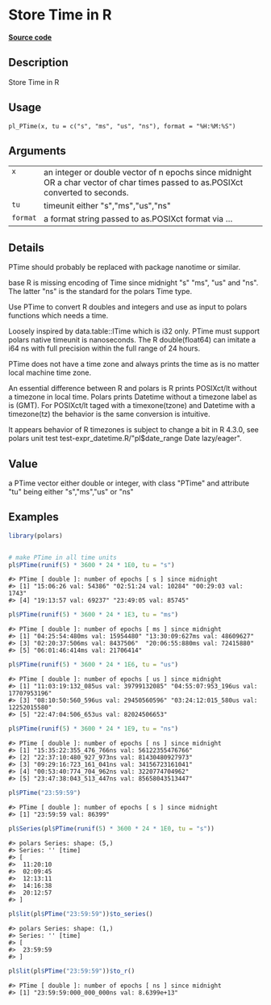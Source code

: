 

# Store Time in R

[**Source code**](https://github.com/pola-rs/r-polars/tree/main/R/PTime.R#L70)

## Description

Store Time in R

## Usage

<pre><code class='language-R'>pl_PTime(x, tu = c("s", "ms", "us", "ns"), format = "%H:%M:%S")
</code></pre>

## Arguments

<table>
<tr>
<td style="white-space: nowrap; font-family: monospace; vertical-align: top">
<code id="pl_PTime_:_x">x</code>
</td>
<td>
an integer or double vector of n epochs since midnight OR a char vector
of char times passed to as.POSIXct converted to seconds.
</td>
</tr>
<tr>
<td style="white-space: nowrap; font-family: monospace; vertical-align: top">
<code id="pl_PTime_:_tu">tu</code>
</td>
<td>
timeunit either "s","ms","us","ns"
</td>
</tr>
<tr>
<td style="white-space: nowrap; font-family: monospace; vertical-align: top">
<code id="pl_PTime_:_format">format</code>
</td>
<td>
a format string passed to as.POSIXct format via …
</td>
</tr>
</table>

## Details

PTime should probably be replaced with package nanotime or similar.

base R is missing encoding of Time since midnight "s" "ms", "us" and
"ns". The latter "ns" is the standard for the polars Time type.

Use PTime to convert R doubles and integers and use as input to polars
functions which needs a time.

Loosely inspired by data.table::ITime which is i32 only. PTime must
support polars native timeunit is nanoseconds. The R double(float64) can
imitate a i64 ns with full precision within the full range of 24 hours.

PTime does not have a time zone and always prints the time as is no
matter local machine time zone.

An essential difference between R and polars is R prints POSIXct/lt
without a timezone in local time. Polars prints Datetime without a
timezone label as is (GMT). For POSIXct/lt taged with a timexone(tzone)
and Datetime with a timezone(tz) the behavior is the same conversion is
intuitive.

It appears behavior of R timezones is subject to change a bit in R
4.3.0, see polars unit test test-expr_datetime.R/"pl$date_range Date
lazy/eager".

## Value

a PTime vector either double or integer, with class "PTime" and
attribute "tu" being either "s","ms","us" or "ns"

## Examples

``` r
library(polars)


# make PTime in all time units
pl$PTime(runif(5) * 3600 * 24 * 1E0, tu = "s")
```

    #> PTime [ double ]: number of epochs [ s ] since midnight
    #> [1] "15:06:26 val: 54386" "02:51:24 val: 10284" "00:29:03 val: 1743" 
    #> [4] "19:13:57 val: 69237" "23:49:05 val: 85745"

``` r
pl$PTime(runif(5) * 3600 * 24 * 1E3, tu = "ms")
```

    #> PTime [ double ]: number of epochs [ ms ] since midnight
    #> [1] "04:25:54:480ms val: 15954480" "13:30:09:627ms val: 48609627"
    #> [3] "02:20:37:506ms val: 8437506"  "20:06:55:880ms val: 72415880"
    #> [5] "06:01:46:414ms val: 21706414"

``` r
pl$PTime(runif(5) * 3600 * 24 * 1E6, tu = "us")
```

    #> PTime [ double ]: number of epochs [ us ] since midnight
    #> [1] "11:03:19:132_085us val: 39799132085" "04:55:07:953_196us val: 17707953196"
    #> [3] "08:10:50:560_596us val: 29450560596" "03:24:12:015_580us val: 12252015580"
    #> [5] "22:47:04:506_653us val: 82024506653"

``` r
pl$PTime(runif(5) * 3600 * 24 * 1E9, tu = "ns")
```

    #> PTime [ double ]: number of epochs [ ns ] since midnight
    #> [1] "15:35:22:355_476_766ns val: 56122355476766"
    #> [2] "22:37:10:480_927_973ns val: 81430480927973"
    #> [3] "09:29:16:723_161_041ns val: 34156723161041"
    #> [4] "00:53:40:774_704_962ns val: 3220774704962" 
    #> [5] "23:47:38:043_513_447ns val: 85658043513447"

``` r
pl$PTime("23:59:59")
```

    #> PTime [ double ]: number of epochs [ s ] since midnight
    #> [1] "23:59:59 val: 86399"

``` r
pl$Series(pl$PTime(runif(5) * 3600 * 24 * 1E0, tu = "s"))
```

    #> polars Series: shape: (5,)
    #> Series: '' [time]
    #> [
    #>  11:20:10
    #>  02:09:45
    #>  12:13:11
    #>  14:16:38
    #>  20:12:57
    #> ]

``` r
pl$lit(pl$PTime("23:59:59"))$to_series()
```

    #> polars Series: shape: (1,)
    #> Series: '' [time]
    #> [
    #>  23:59:59
    #> ]

``` r
pl$lit(pl$PTime("23:59:59"))$to_r()
```

    #> PTime [ double ]: number of epochs [ ns ] since midnight
    #> [1] "23:59:59:000_000_000ns val: 8.6399e+13"
